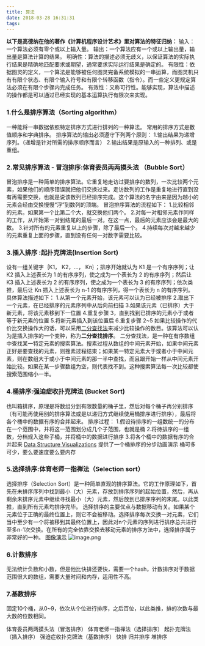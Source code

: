 ```yaml
---
title: 算法
date: 2018-03-28 16:31:31
tags:
---
```

**以下是高德纳在他的著作《计算机程序设计艺术》里对算法的特征归纳：**
输入：一个算法必须有零个或以上输入量。
输出：一个算法应有一个或以上输出量，输出量是算法计算的结果。
明确性：算法的描述必须无歧义，以保证算法的实际执行结果是精确地匹配要求或期望，通常要求实际运行结果是确定的。
有限性：依据图灵的定义，一个算法是能够被任何图灵完备系统模拟的一串运算，而图灵机只有有限个状态、有限个输入符号和有限个转移函数（指令）。而一些定义更规定算法必须在有限个步骤内完成任务。
有效性：又称可行性。能够实现，算法中描述的操作都是可以通过已经实现的基本运算执行有限次来实现。

### 1.什么是排序算法（Sorting algorithm）
一种能将一串数据依照特定排序方式进行排列的一种算法。
常用的排序方式是数值顺序和字典排序。
排序算法的输出必须遵守下列两个原则：
1.输出结果为递增序列。（递增是针对所需的排序顺序而言）
2.输出结果是原输入的一种排列、或是重组。

### 2.常见排序算法 - 冒泡排序:体育委员两两摸头法 （Bubble Sort）
冒泡排序是一种简单的排序算法。它重复地走访过要排序的数列，一次比较两个元素，如果他们的顺序错误就把他们交换过来。走访数列的工作是重复地进行直到没有再需要交换，也就是说该数列已经排序完成。这个算法的名字由来是因为越小的元素会经由交换慢慢“浮”到数列的顶端。
冒泡排序算法的流程如下：
1.比较相邻的元素。如果第一个比第二个大，就交换他们两个。
2.对每一对相邻元素作同样的工作，从开始第一对到结尾的最后一对。在这一点，最后的元素应该会是最大的数。
3.针对所有的元素重复以上的步骤，除了最后一个。
4.持续每次对越来越少的元素重复上面的步骤，直到没有任何一对数字需要比较。

### 3.插入排序 :起扑克牌法(Insertion Sort)
设有一组关键字｛K1， K2，…， Kn｝；排序开始就认为 K1 是一个有序序列；让 K2 插入上述表长为 1 的有序序列，使之成为一个表长为 2 的有序序列；然后让 K3 插入上述表长为 2 的有序序列，使之成为一个表长为 3 的有序序列；依次类推，最后让 Kn 插入上述表长为 n-1 的有序序列，得一个表长为 n 的有序序列。
具体算法描述如下：
1.从第一个元素开始，该元素可以认为已经被排序
2.取出下一个元素，在已经排序的元素序列中从后向前扫描
3.如果该元素（已排序）大于新元素，将该元素移到下一位置
4.重复步骤 3，直到找到已排序的元素小于或者等于新元素的位置
5.将新元素插入到该位置后
6.重复步骤 2~5
如果比较操作的代价比交换操作大的话，可以采用[二分查找法](http://zh.wikipedia.org/wiki/%E4%BA%8C%E5%88%86%E6%9F%A5%E6%89%BE%E6%B3%95)来减少比较操作的数目。该算法可以认为是插入排序的一个变种，称为**二分查找排序**。
二分查找法，是一种在有序数组中查找某一特定元素的搜索算法。搜素过程从数组的中间元素开始，如果中间元素正好是要查找的元素，则搜素过程结束；如果某一特定元素大于或者小于中间元素，则在数组大于或小于中间元素的那一半中查找，而且跟开始一样从中间元素开始比较。如果在某一步骤数组为空，则代表找不到。这种搜索算法每一次比较都使搜索范围缩小一半。

### 4.桶排序:强迫症收扑克牌法 (Bucket Sort)
也叫箱排序，原理是将数组分到有限数量的桶子里，然后对每个桶子再分别排序（有可能再使用别的排序算法或是以递归方式继续使用桶排序进行排序），最后将各个桶中的数据有序的合并起来。
排序过程：
1.假设待排序的一组数统一的分布在一个范围中，并将这一范围划分成几个子范围，也就是桶
2.将待排序的一组数，分档规入这些子桶，并将桶中的数据进行排序
3.将各个桶中的数据有序的合并起来
[Data Structure Visualizations](http://www.cs.usfca.edu/~galles/visualization/BucketSort.html) 提供了一个桶排序的分步动画演示
桶可多可少，要么要速度要么要内存

### 5.选择排序:体育老师一指禅法（Selection sort）
选择排序（Selection Sort）是一种简单直观的排序算法。它的工作原理如下，首先在未排序序列中找到最小（大）元素，存放到排序序列的起始位置，然后，再从剩余未排序元素中继续寻找最小（大）元素，然后放到已排序序列的末尾。以此类推，直到所有元素均排序完毕。
选择排序的主要优点与数据移动有关。如果某个元素位于正确的最终位置上，则它不会被移动。选择排序每次交换一对元素，它们当中至少有一个将被移到其最终位置上，因此对n个元素的序列进行排序总共进行至多n-1次交换。在所有的完全依靠交换去移动元素的排序方法中，选择排序属于非常好的一种。
[图像演示](http://bubkoo.qiniudn.com/selection_sort_animation.gif)
![image.png](https://upload-images.jianshu.io/upload_images/11007474-2d70c10c60798157.png?imageMogr2/auto-orient/strip%7CimageView2/2/w/500)

### 6.计数排序
无法统计负数和小数，但是他比快排还要快，需要一个hash，计数排序对于数据范围很大的数组，需要大量时间和内存，适用性不高。

### 7.基数排序
固定10个桶，从0~9，依次从个位进行排序，之后百位，以此类推，排的次数与最大数的位数相同。


体育委员两两摸头法（冒泡排序）
体育老师一指禅法（选择排序）
起扑克牌法（插入排序）
强迫症收扑克牌法（基数排序）
快排
归并排序
堆排序


